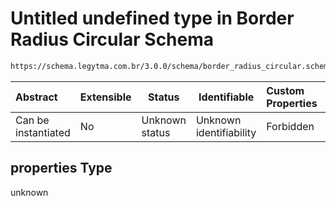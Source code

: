 # Untitled undefined type in Border Radius Circular Schema

```txt
https://schema.legytma.com.br/3.0.0/schema/border_radius_circular.schema.json#/properties
```




| Abstract            | Extensible | Status         | Identifiable            | Custom Properties | Additional Properties | Access Restrictions | Defined In                                                                                                  |
| :------------------ | ---------- | -------------- | ----------------------- | :---------------- | --------------------- | ------------------- | ----------------------------------------------------------------------------------------------------------- |
| Can be instantiated | No         | Unknown status | Unknown identifiability | Forbidden         | Allowed               | none                | [border_radius_circular.schema.json\*](../schema/border_radius_circular.schema.json) |

## properties Type

unknown
